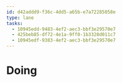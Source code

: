 ```yaml
---
id: d42addd9-f36c-4dd5-a65b-e7a72285058e
type: lane
tasks:
  - 10945edd-9483-4ef2-aec3-bbf3e29570e7
  - 425beb85-df72-4e1a-9ff0-1b3320d011c7
  - 10945edf-9383-4ef2-aec3-bbf3e29570e7
---
```


# Doing
